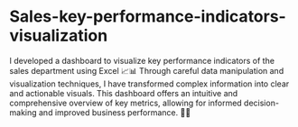 # Sales-key-performance-indicators-visualization
I developed a dashboard to visualize key performance indicators of the sales department using Excel 📈📊
Through careful data manipulation and visualization techniques, I have transformed complex information into clear and actionable visuals. This dashboard offers an intuitive and comprehensive overview of key metrics, allowing for informed decision-making and improved business performance. 💼💡
